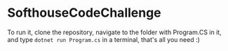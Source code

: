 # SofthouseCodeChallenge

To run it, clone the repository, navigate to the folder with Program.CS in it, and type `dotnet run Program.cs` in a terminal, that's all you need :)

